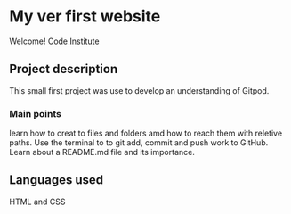 # My ver first website

Welcome! [Code Institute](https://codeinstitute.net)

## Project description

This small first project was use to develop an understanding of Gitpod.

### Main points 

learn how to creat to files and folders amd how to reach them with reletive paths. Use the terminal to to git add, commit and push work to GitHub.
Learn about a README.md file and its importance.
## Languages used 
HTML and CSS

